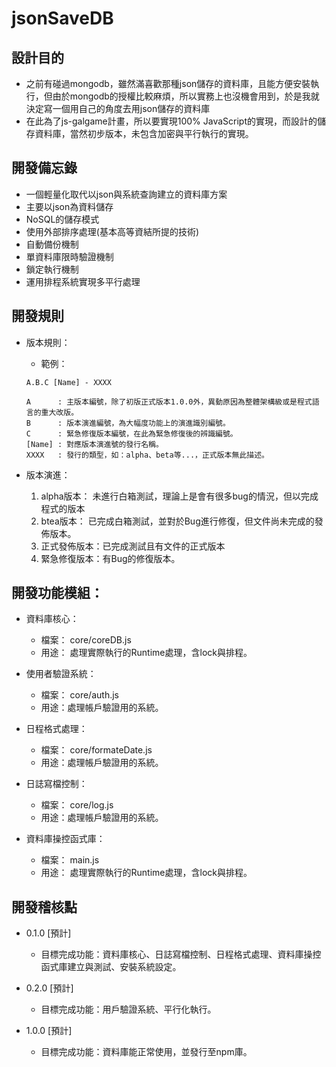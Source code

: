 # jsonSaveDB

## 設計目的
* 之前有碰過mongodb，雖然滿喜歡那種json儲存的資料庫，且能方便安裝執行，但由於mongodb的授權比較麻煩，所以實務上也沒機會用到，於是我就決定寫一個用自己的角度去用json儲存的資料庫
* 在此為了js-galgame計畫，所以要實現100% JavaScript的實現，而設計的儲存資料庫，當然初步版本，未包含加密與平行執行的實現。

## 開發備忘錄
* 一個輕量化取代以json與系統查詢建立的資料庫方案
* 主要以json為資料儲存
* NoSQL的儲存模式
* 使用外部排序處理(基本高等資結所提的技術)
* 自動備份機制
* 單資料庫限時驗證機制
* 鎖定執行機制
* 運用排程系統實現多平行處理

## 開發規則
* 版本規則：
    * 範例：
    ```
    A.B.C [Name] - XXXX

    A      : 主版本編號，除了初版正式版本1.0.0外，異動原因為整體架構級或是程式語言的重大改版。
    B      : 版本演進編號，為大幅度功能上的演進識別編號。
    C      : 緊急修復版本編號，在此為緊急修復後的辨識編號。
    [Name] : 對應版本演進號的發行名稱。
    XXXX   : 發行的類型，如：alpha、beta等...，正式版本無此描述。
    ```

* 版本演進：
    1. alpha版本： 未進行白箱測試，理論上是會有很多bug的情況，但以完成程式的版本
    2. btea版本： 已完成白箱測試，並對於Bug進行修復，但文件尚未完成的發佈版本。
    3. 正式發佈版本：已完成測試且有文件的正式版本
    4. 緊急修復版本：有Bug的修復版本。

## 開發功能模組：
* 資料庫核心：
    * 檔案： core/coreDB.js
    * 用途： 處理實際執行的Runtime處理，含lock與排程。

* 使用者驗證系統：
    * 檔案： core/auth.js
    * 用途：處理帳戶驗證用的系統。

* 日程格式處理：
    * 檔案： core/formateDate.js
    * 用途：處理帳戶驗證用的系統。
    
* 日誌寫檔控制：
    * 檔案： core/log.js
    * 用途：處理帳戶驗證用的系統。
    
* 資料庫操控函式庫：
    * 檔案： main.js
    * 用途： 處理實際執行的Runtime處理，含lock與排程。

## 開發稽核點
* 0.1.0 [預計]
    * 目標完成功能：資料庫核心、日誌寫檔控制、日程格式處理、資料庫操控函式庫建立與測試、安裝系統設定。

* 0.2.0 [預計]
    * 目標完成功能：用戶驗證系統、平行化執行。

* 1.0.0 [預計]
    * 目標完成功能：資料庫能正常使用，並發行至npm庫。
